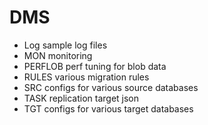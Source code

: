 DMS
=====

- Log
sample log files
- MON
monitoring
- PERFLOB
perf tuning for blob data
- RULES
various migration rules
- SRC
configs for various source databases
- TASK
replication target json 
- TGT
configs for various target databases
